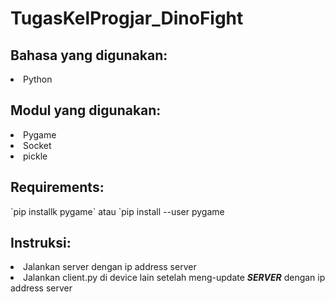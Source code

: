 # TugasKelProgjar_DinoFight



<h2>Bahasa yang digunakan:</h2>
<li>Python</li>


<h2>Modul yang digunakan:</h2>
<li>Pygame</li>
<li>Socket</li>
<li>pickle</li>


<h2>Requirements:</h2>
`pip installk pygame` atau `pip install --user pygame 

<h2>Instruksi:</h2>
<li>Jalankan server dengan ip address server</li>
<li>Jalankan client.py di device lain setelah meng-update <em><strong>SERVER</strong></em> dengan ip address server</li>
